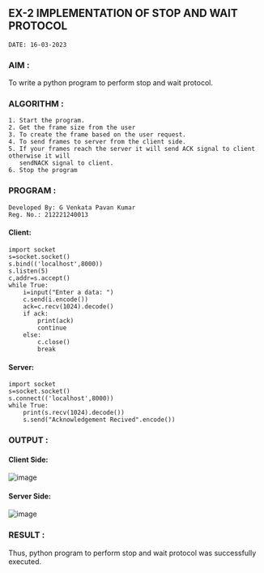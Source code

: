 ## EX-2 IMPLEMENTATION OF STOP AND WAIT PROTOCOL
```
DATE: 16-03-2023
```
### AIM :
To write a python program to perform stop and wait protocol.

### ALGORITHM :
```
1. Start the program.
2. Get the frame size from the user
3. To create the frame based on the user request.
4. To send frames to server from the client side.
5. If your frames reach the server it will send ACK signal to client otherwise it will 
   sendNACK signal to client.
6. Stop the program
```

### PROGRAM :
```
Developed By: G Venkata Pavan Kumar
Reg. No.: 212221240013
```
#### Client:
```
import socket
s=socket.socket()
s.bind(('localhost',8000))
s.listen(5)
c,addr=s.accept()
while True:
    i=input("Enter a data: ")
    c.send(i.encode())
    ack=c.recv(1024).decode()
    if ack:
        print(ack)
        continue
    else:
        c.close()
        break
```
#### Server:
~~~
import socket
s=socket.socket()
s.connect(('localhost',8000))
while True:
    print(s.recv(1024).decode())
    s.send("Acknowledgement Recived".encode())
~~~
### OUTPUT :
#### Client Side:
![image](https://github.com/Pavan-Gv/EX-2/assets/94827772/110f94e7-88ba-4975-8a1f-bea44b922ea2)
#### Server Side:
![image](https://github.com/Pavan-Gv/EX-2/assets/94827772/550ea1fe-fbc6-4b22-a4d6-4ad13e97d529)
### RESULT :
Thus, python program to perform stop and wait protocol was successfully executed.
